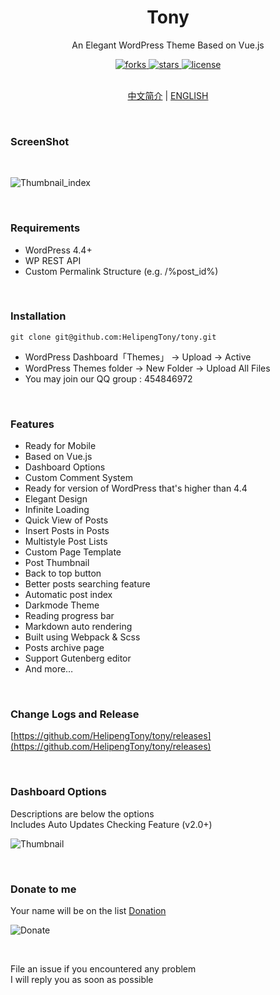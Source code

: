 <div align="center">
  <h1>Tony</h1>
  <p>An Elegant WordPress Theme Based on Vue.js</p>
  <a href="https://github.com/HelipengTony/tony">
    <img src="https://img.shields.io/github/forks/HelipengTony/tony.svg" alt="forks">
  </a>

  <a href="https://github.com/HelipengTony/tony">
    <img src="https://img.shields.io/github/stars/HelipengTony/tony.svg" alt="stars">
  </a>

  <a href="https://github.com/HelipengTony/tony">
    <img src="https://img.shields.io/github/license/HelipengTony/tony.svg" alt="license">
  </a>
</div>

<br/>

<div align="center">
  
[中文简介](https://github.com/HelipengTony/tony/blob/master/README_EN.md) | [ENGLISH](https://github.com/HelipengTony/tony/blob/master/README.md)

</div>

<br/>

### ScreenShot
<br/>

![Thumbnail_index](https://i.loli.net/2019/08/18/BxlWFAusCM2PgU7.png)

<br/>

### Requirements
- WordPress 4.4+
- WP REST API
- Custom Permalink Structure (e.g. /%post_id%)

<br/>

### Installation
```
git clone git@github.com:HelipengTony/tony.git
```
+ WordPress Dashboard「Themes」 -> Upload -> Active
+ WordPress Themes folder -> New Folder -> Upload All Files
+ You may join our QQ group : 454846972


<br/>

### Features
+ Ready for Mobile
+ Based on Vue.js
+ Dashboard Options
+ Custom Comment System
+ Ready for version of WordPress that's higher than 4.4
+ Elegant Design
+ Infinite Loading
+ Quick View of Posts
+ Insert Posts in Posts
+ Multistyle Post Lists
+ Custom Page Template
+ Post Thumbnail
+ Back to top button
+ Better posts searching feature
+ Automatic post index
+ Darkmode Theme
+ Reading progress bar
+ Markdown auto rendering
+ Built using Webpack & Scss
+ Posts archive page
+ Support Gutenberg editor
+ And more…

<br/>

### Change Logs and Release
[https://github.com/HelipengTony/tony/releases](https://github.com/HelipengTony/tony/releases)

<br/>

### Dashboard Options
Descriptions are below the options
<br/>
Includes Auto Updates Checking Feature (v2.0+)
<br/>

![Thumbnail](https://i.loli.net/2019/02/18/5c6a80530c1b8.png)


<br/>

### Donate to me
Your name will be on the list [Donation](https://www.snapaper.com/donate)
<br/>

![Donate](https://i.loli.net/2019/02/18/5c6a80afd1e26.png)

<br/>

File an issue if you encountered any problem
<br/>
I will reply you as soon as possible

